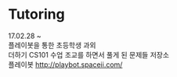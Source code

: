 # Tutoring

17.02.28 ~ <br>
플레이봇을 통한 초등학생 과외<br>더하기 CS101 수업 조교를 하면서 풀게 된 문제들 저장소<br>
플레이봇
http://playbot.spaceii.com/


